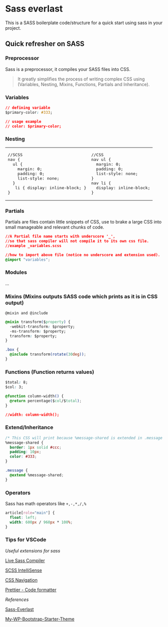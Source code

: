 # Sass everlast

This is a SASS boilerplate code/structure for a quick start using sass in your project.

## Quick refresher on SASS

### Preprocessor

Sass is a preprocessor, it compiles your SASS files into CSS.

> It greatly simplifies the process of writing complex CSS
> using (Variables, Nesting, Mixins, Functions, Partials and Inheritance).

### Variables

```css
// defining variable
$primary-color: #333;

// usage example
// color: $primary-color;
```

### Nesting

<table width="100%"><tr>
<td>
<pre>
//SCSS
nav {
  ul {
    margin: 0;
    padding: 0;
    list-style: none;
  }
   li { display: inline-block; }
}
</pre>
</td>
<td>
<pre>
//CSS
nav ul {
  margin: 0;
  padding: 0;
  list-style: none;
}
nav li {
  display: inline-block;
}
</pre>
</td>
</tr></table>

### Partials

Partials are files contain little snippets of CSS, use to brake a large CSS into small manageable and relevant chunks of code.

```css
//A Partial file name starts with underscore '_',
//so that sass compiler will not compile it to its own css file.
//example _variables.scss

//how to import above file (notice no underscore and extension used).
@import "variables";
```

### Modules

...

### Mixins (Mixins outputs SASS code which prints as it is in CSS output)

`@mixin and @include`

```css
@mixin transform($property) {
  -webkit-transform: $property;
  -ms-transform: $property;
  transform: $property;
}

.box {
  @include transform(rotate(30deg));
}
```

### Functions (Function returns values)

```css
$total: 8;
$col: 3;

@function column-width() {
  @return percentage($col/$total);
}

//width: column-width();
```

### Extend/Inheritance

```css
/* This CSS will print because %message-shared is extended in .message class. */
%message-shared {
  border: 1px solid #ccc;
  padding: 10px;
  color: #333;
}

.message {
  @extend %message-shared;
}
```

### Operators

Sass has math operators like `+,-,*,/,%`

```css
article[role="main"] {
  float: left;
  width: 600px / 960px * 100%;
}
```

### Tips for VSCode

_*Useful extensions for sass*_

[Live Sass Compiler](https://marketplace.visualstudio.com/items?itemName=ritwickdey.live-sass)

[SCSS IntelliSense](https://marketplace.visualstudio.com/items?itemName=mrmlnc.vscode-scss)

[CSS Navigation](https://marketplace.visualstudio.com/items?itemName=pucelle.vscode-css-navigation)

[Prettier - Code formatter](https://marketplace.visualstudio.com/items?itemName=esbenp.prettier-vscode)

_*References*_

[Sass-Everlast](https://github.com/maratib/sass-everlast)

[My-WP-Bootstrap-Starter-Theme](https://github.com/maratib/My-WP-Bootstrap-Starter-Theme)
